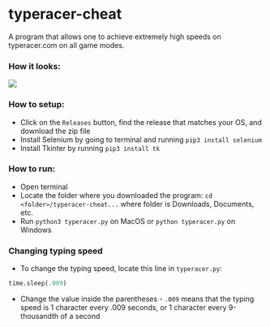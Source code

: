 # typeracer-cheat
A program that allows one to achieve extremely high speeds on typeracer.com on all game modes.
### How it looks:
![](https://user-images.githubusercontent.com/59426357/114341733-4dfa5c00-9b0f-11eb-9ae9-9a4145a42e46.gif)
### How to setup:
* Click on the `Releases` button, find the release that matches your OS, and download the zip file
* Install Selenium by going to terminal and running `pip3 install selenium`
* Install Tkinter by running `pip3 install tk`
### How to run:
* Open terminal
* Locate the folder where you downloaded the program: `cd <folder>/typeracer-cheat...` where folder is Downloads, Documents, etc.
* Run `python3 typeracer.py` on MacOS or `python typeracer.py` on Windows
### Changing typing speed
* To change the typing speed, locate this line in `typeracer.py`:
```python
time.sleep(.009)
```
* Change the value inside the parentheses - `.009` means that the typing speed is 1 character every .009 seconds, or 1 character every 9-thousandth of a second
